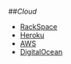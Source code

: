 ##_Cloud_

- [RackSpace](rackspace.md)
- [Heroku](heroku.md)
- [AWS](aws.md)
- [DigitalOcean](digitalocean.md)